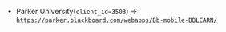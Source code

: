  - Parker University(`client_id=3503`) => [`https://parker.blackboard.com/webapps/Bb-mobile-BBLEARN/`](https://parker.blackboard.com/webapps/Bb-mobile-BBLEARN/)
